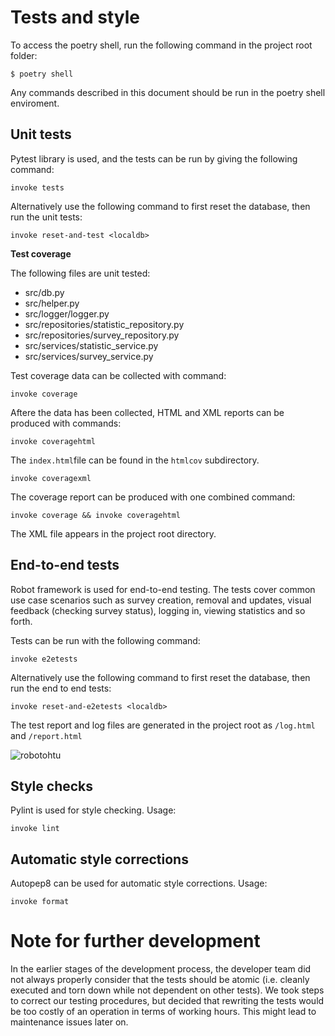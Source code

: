 # Tests and style
To access the poetry shell, run the following command in the project root folder:
```
$ poetry shell
```
Any commands described in this document should be run in the poetry shell enviroment.

## Unit tests

Pytest library is used, and the tests can be run by giving the following command:

```
invoke tests
```

Alternatively use the following command to first reset the database, then run the unit tests:
```
invoke reset-and-test <localdb>
```

**Test coverage**

The following files are unit tested:

- src/db.py
- src/helper.py
- src/logger/logger.py
- src/repositories/statistic_repository.py
- src/repositories/survey_repository.py
- src/services/statistic_service.py
- src/services/survey_service.py


Test coverage data can be collected with command:

```
invoke coverage
```

Aftere the data has been collected, HTML and XML reports
can be produced with commands:

```
invoke coveragehtml
```

The `index.html`file can be found in the `htmlcov` subdirectory.

```
invoke coveragexml
```

The coverage report can be produced with one combined command:
```
invoke coverage && invoke coveragehtml
```

The XML file appears in the project root directory.



## End-to-end tests
Robot framework is used for end-to-end testing. The tests cover common use case scenarios such as survey creation, removal and updates, visual feedback (checking survey status), logging in, viewing statistics and so forth.

Tests can be run with the following command:

```
invoke e2etests
```

Alternatively use the following command to first reset the database, then run the end to end tests:
```
invoke reset-and-e2etests <localdb>
```
The test report and log files are generated in the project root as `/log.html` and `/report.html`

![robotohtu](https://user-images.githubusercontent.com/80696138/192254326-f192158d-99ad-4af5-a527-cb3d6305585c.png)


## Style checks
Pylint is used for style checking. Usage:

```
invoke lint
```

## Automatic style corrections
Autopep8 can be used for automatic style corrections. Usage:

```
invoke format
```

# Note for further development
In the earlier stages of the development process, the developer team did not always properly consider that the tests should be atomic (i.e. cleanly executed and torn down while not dependent on other tests). We took steps to correct our testing procedures, but decided that rewriting the tests would be too costly of an operation in terms of working hours. This might lead to maintenance issues later on.
